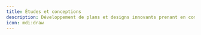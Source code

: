 ```yaml
---
title: Études et conceptions
description: Développement de plans et designs innovants prenant en compte les contraintes techniques et environnementales.
icon: mdi:draw
--- 
```

 
